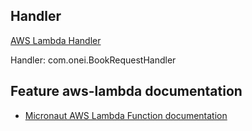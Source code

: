 ## Handler

[AWS Lambda Handler](https://docs.aws.amazon.com/lambda/latest/dg/java-handler.html)

Handler: com.onei.BookRequestHandler

## Feature aws-lambda documentation

- [Micronaut AWS Lambda Function documentation](https://micronaut-projects.github.io/micronaut-aws/latest/guide/index.html#lambda)

